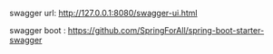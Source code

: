 swagger url: http://127.0.0.1:8080/swagger-ui.html

swagger boot : https://github.com/SpringForAll/spring-boot-starter-swagger